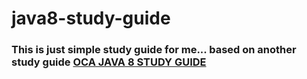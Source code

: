 # java8-study-guide

### This is just simple study guide for me... based on another study guide [OCA JAVA 8 STUDY GUIDE](https://github.com/ncalderon/oca-java8-guide) 